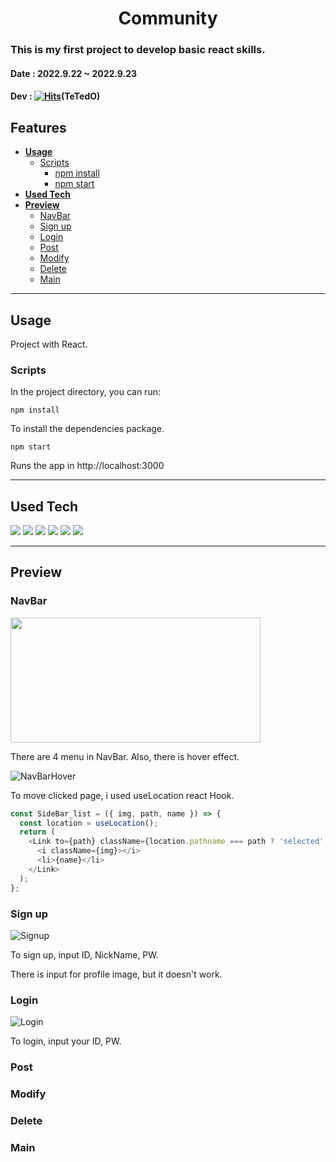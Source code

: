 # <div align="center">**Community**</div>

### This is my first project to develop basic react skills.

#### **Date** : 2022.9.22 ~ 2022.9.23

#### **Dev** : [![Hits](https://hits.seeyoufarm.com/api/count/incr/badge.svg?url=https%3A%2F%2Fgithub.com%2FTeTedo&count_bg=%230D00FF&title_bg=%23000000&icon=darkreader.svg&icon_color=%23FF0000&title=hits&edge_flat=false)](https://github.com/TeTedo)(TeTedO)

## Features

- [**Usage**](#Usage)
  - [Scripts](#Scripts)
    - [npm install](#npm-install)
    - [npm start](#npm-start)
- [**Used Tech**](#Used-Tech)
- [**Preview**](#Preview)
  - [NavBar](#NavBar)
  - [Sign up](#Sign-up)
  - [Login](#Login)
  - [Post](#Post)
  - [Modify](#Modify)
  - [Delete](#Delete)
  - [Main](#Main)

---

## Usage

Project with React.

### Scripts

In the project directory, you can run:

`npm install`

To install the dependencies package.

`npm start`

Runs the app in http://localhost:3000

---

## Used Tech

<img src="https://img.shields.io/badge/html5-E34F26?style=for-the-badge&logo=html5&logoColor=white"> <img src="https://img.shields.io/badge/css-1572B6?style=for-the-badge&logo=css3&logoColor=white"> <img src="https://img.shields.io/badge/javascript-F7DF1E?style=for-the-badge&logo=javascript&logoColor=black"> <img src="https://img.shields.io/badge/font awesome-528DD7?style=for-the-badge&logo=fontawesome&logoColor=black"> <img src="https://img.shields.io/badge/react-61DAFB?style=for-the-badge&logo=react&logoColor=black"> <img src="https://img.shields.io/badge/react router-CA4245?style=for-the-badge&logo=reactrouter&logoColor=black">

---

## Preview

### **NavBar**

<img src="https://user-images.githubusercontent.com/107897812/193993760-8c0c21b4-e529-4fd3-b69b-975e7901e0d9.png" width="400" height="200">

There are 4 menu in NavBar. Also, there is hover effect.

![NavBarHover](https://user-images.githubusercontent.com/107897812/193994370-53ec0231-f944-4e0b-976c-37e4e803aa0e.png)

To move clicked page, i used useLocation react Hook.

```Javascript
const SideBar_list = ({ img, path, name }) => {
  const location = useLocation();
  return (
    <Link to={path} className={location.pathname === path ? 'selected' : 'not'}>
      <i className={img}></i>
      <li>{name}</li>
    </Link>
  );
};
```

### **Sign up**

![Signup](https://user-images.githubusercontent.com/107897812/193994683-3639b0cd-5d7e-412c-b4ea-fd80dc2e343c.png)

To sign up, input ID, NickName, PW.

There is input for profile image, but it doesn't work.

### **Login**

![Login](https://user-images.githubusercontent.com/107897812/193996495-fb3c1a96-8006-4edb-9d18-57ec8e409631.png)

To login, input your ID, PW.

### **Post**

### **Modify**

### **Delete**

### **Main**

